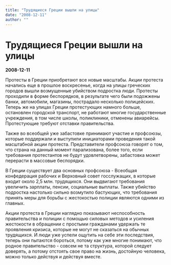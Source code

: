 ```yaml
---
title: "Трудящиеся Греции вышли на улицы"
date: "2008-12-11"
author: ""
---
```


# Трудящиеся Греции вышли на улицы

**2008-12-11** 

Протесты в Греции приобретают все новые масштабы. Акции протеста начались еще в прошлое воскресенье, когда на улицы греческих городов вышли возмущенные убийством подростка люди. Протесты проходили в форме беспорядков, в результате чего были подожжены банки, автомобили, магазины, пострадало несколько полицейских. Теперь же на улицах Греции протестующих намного больше, остановлен городской транспорт, не работают многие государственные учреждения, в том числе школы, поликлиники, отменены авиарейсы. Протестующие требуют отставки правительства.

Также во всеобщей уже забастовке принимают участие и профсоюзы, которые поддержали и выступили инициаторами проведения такой масштабной акции протеста. Представители профсоюза говорят о том, что страна на данный момент парализована, более того, если требования протестантов не будут удовлетворены, забастовка может перерасти в массовые беспорядки.

В Греции существует два основных профсоюза - Всеобщая конфедерация рабочих и Верховный совет госслужащих, в которые входит около 2,5 млн. трудящихся. Они выдвигают требования увеличить зарплаты, пенсии, социальные выплаты. Также убийство подростка настолько сильно возмутило бастующих, что требования принять меры для борьбы с жестокостью полиции являются одними из главных.

Акции протеста в Греции наглядно показывают неспособность правительства и полиции с помощью силовых методов и усиления жестокости в обращении с простыми гражданами удержать те проявления кризиса, которые не могут не сказаться на обычных трудящихся. И люди уже успели ощутить на себе эти последствия, теперь они пытаются бороться, потому как уже многие понимают, что родное правительство - совсем не та структура, которой следует доверять, а потому отстоять свое право на жизнь, достойную человека, можно только действуя и действуя вместе.